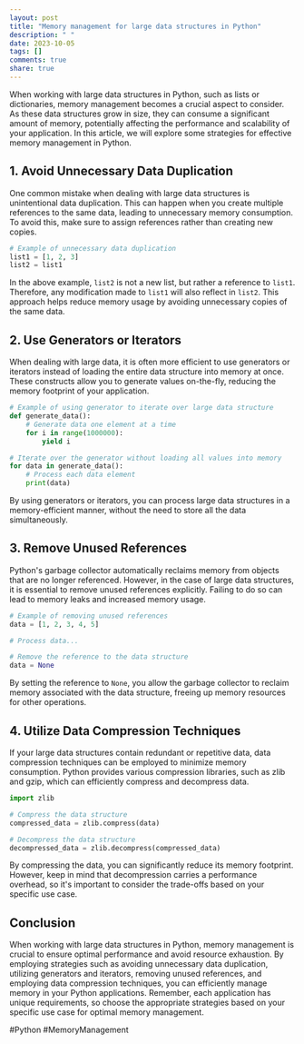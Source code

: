 ```yaml
---
layout: post
title: "Memory management for large data structures in Python"
description: " "
date: 2023-10-05
tags: []
comments: true
share: true
---
```


When working with large data structures in Python, such as lists or dictionaries, memory management becomes a crucial aspect to consider. As these data structures grow in size, they can consume a significant amount of memory, potentially affecting the performance and scalability of your application. In this article, we will explore some strategies for effective memory management in Python.

## 1. Avoid Unnecessary Data Duplication

One common mistake when dealing with large data structures is unintentional data duplication. This can happen when you create multiple references to the same data, leading to unnecessary memory consumption. To avoid this, make sure to assign references rather than creating new copies.

```python
# Example of unnecessary data duplication
list1 = [1, 2, 3]
list2 = list1
```

In the above example, `list2` is not a new list, but rather a reference to `list1`. Therefore, any modification made to `list1` will also reflect in `list2`. This approach helps reduce memory usage by avoiding unnecessary copies of the same data.

## 2. Use Generators or Iterators

When dealing with large data, it is often more efficient to use generators or iterators instead of loading the entire data structure into memory at once. These constructs allow you to generate values on-the-fly, reducing the memory footprint of your application.

```python
# Example of using generator to iterate over large data structure
def generate_data():
    # Generate data one element at a time
    for i in range(1000000):
        yield i

# Iterate over the generator without loading all values into memory
for data in generate_data():
    # Process each data element
    print(data)
```

By using generators or iterators, you can process large data structures in a memory-efficient manner, without the need to store all the data simultaneously.

## 3. Remove Unused References

Python's garbage collector automatically reclaims memory from objects that are no longer referenced. However, in the case of large data structures, it is essential to remove unused references explicitly. Failing to do so can lead to memory leaks and increased memory usage.

```python
# Example of removing unused references
data = [1, 2, 3, 4, 5]

# Process data...

# Remove the reference to the data structure
data = None
```

By setting the reference to `None`, you allow the garbage collector to reclaim memory associated with the data structure, freeing up memory resources for other operations.

## 4. Utilize Data Compression Techniques

If your large data structures contain redundant or repetitive data, data compression techniques can be employed to minimize memory consumption. Python provides various compression libraries, such as zlib and gzip, which can efficiently compress and decompress data.

```python
import zlib

# Compress the data structure
compressed_data = zlib.compress(data)

# Decompress the data structure
decompressed_data = zlib.decompress(compressed_data)
```

By compressing the data, you can significantly reduce its memory footprint. However, keep in mind that decompression carries a performance overhead, so it's important to consider the trade-offs based on your specific use case.

## Conclusion

When working with large data structures in Python, memory management is crucial to ensure optimal performance and avoid resource exhaustion. By employing strategies such as avoiding unnecessary data duplication, utilizing generators and iterators, removing unused references, and employing data compression techniques, you can efficiently manage memory in your Python applications. Remember, each application has unique requirements, so choose the appropriate strategies based on your specific use case for optimal memory management.

\#Python #MemoryManagement